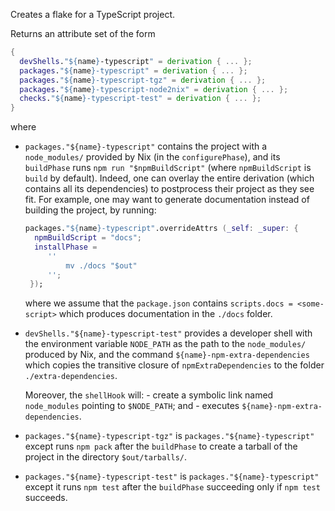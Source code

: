 <!-- This file is used in `../build.nix`'s `description` for TS -->

<!-- markdownlint-disable MD041 -->
Creates a flake for a TypeScript project.

Returns an attribute set of the form

```nix
{
  devShells."${name}-typescript" = derivation { ... };
  packages."${name}-typescript" = derivation { ... };
  packages."${name}-typescript-tgz" = derivation { ... };
  packages."${name}-typescript-node2nix" = derivation { ... };
  checks."${name}-typescript-test" = derivation { ... };
}
```

where

- `packages."${name}-typescript"` contains the project with a
  `node_modules/` provided by Nix (in the `configurePhase`), and
   its `buildPhase` runs `npm run "$npmBuildScript"` (where `npmBuildScript` is
   `build` by default).
   Indeed, one can overlay the entire derivation (which contains
   all its dependencies) to postprocess their project as they
   see fit. For example, one may want to generate documentation
   instead of building the project, by running:

   ```nix
   packages."${name}-typescript".overrideAttrs (_self: _super: {
     npmBuildScript = "docs";
     installPhase = 
        ''
            mv ./docs "$out"
        '';
    });
    ```

    where we assume that the `package.json` contains
    `scripts.docs = <some-script>` which produces documentation
    in the `./docs` folder.

- `devShells."${name}-typescript-test"` provides a developer shell with
  the environment variable `NODE_PATH` as the path to the
  `node_modules/` produced by Nix, and the command
  `${name}-npm-extra-dependencies` which copies the transitive
  closure of `npmExtraDependencies` to the folder `./extra-dependencies`.

  Moreover, the `shellHook` will:
      - create a symbolic link named `node_modules` pointing to
        `$NODE_PATH`; and
      - executes `${name}-npm-extra-dependencies`.

- `packages."${name}-typescript-tgz"` is `packages."${name}-typescript"` except
  runs `npm pack` after the `buildPhase` to create a tarball of the project in
  the directory `$out/tarballs/`.

- `packages."${name}-typescript-test"` is `packages."${name}-typescript"`
  except it runs `npm test` after the `buildPhase` succeeding only if `npm
  test` succeeds.
